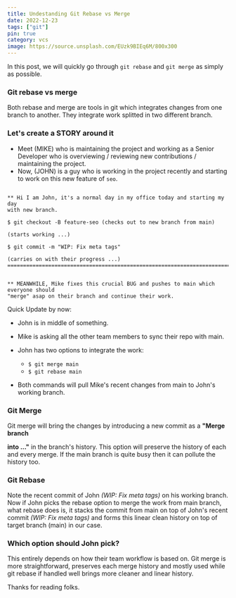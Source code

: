 ```yaml
---
title: Undestanding Git Rebase vs Merge
date: 2022-12-23
tags: ["git"]
pin: true
category: vcs
image: https://source.unsplash.com/EUzk9BIEq6M/800x300
---
```


In this post, we will quickly go through `git rebase` and `git merge` as simply as possible.

### Git rebase vs merge
Both rebase and merge are tools in git which integrates changes from one branch to another. They integrate work splitted in two different branch.

### Let's create a STORY around it
- Meet (MIKE) who is maintaining the project and working as a Senior Developer who is overviewing / reviewing new contributions / maintaining the project.
- Now, (JOHN) is a guy who is working in the project recently and starting to work on this new feature of `seo`.

```console

** Hi I am John, it's a normal day in my office today and starting my day
with new branch.

$ git checkout -B feature-seo (checks out to new branch from main)

(starts working ...)

$ git commit -m "WIP: Fix meta tags"

(carries on with their progress ...)
==============================================================================


** MEANWHILE, Mike fixes this crucial BUG and pushes to main which everyone should
"merge" asap on their branch and continue their work.

```

Quick Update by now:

- John is in middle of something.
- Mike is asking all the other team members to sync their repo with main.

- John has two options to integrate the work:
  - `$ git merge main`
  - `$ git rebase main`

- Both commands will pull Mike's recent changes from main to John's working branch.


### Git Merge
Git merge will bring the changes by introducing a new commit as a **"Merge branch <main> into ..."** in the branch's history. This option will preserve the history of each and every merge.
If the main branch is quite busy then it can pollute the history too.


### Git Rebase
Note the recent commit of John _(WIP: Fix meta tags)_ on his working branch. Now if John picks the rebase option
to merge the work from main branch, what rebase does is, it stacks the commit from main on top of John's recent commit _(WIP: Fix meta tags)_ and
forms this linear clean history on top of target branch (main) in our case.

### Which option should John pick?
This entirely depends on how their team workflow is based on. Git merge is more straightforward, preserves each merge history and mostly used while git rebase
if handled well brings more cleaner and linear history.

Thanks for reading folks.
